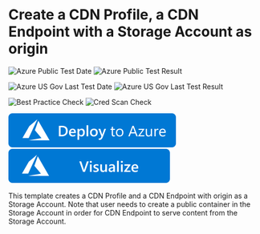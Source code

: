# Create a CDN Profile, a CDN Endpoint with a Storage Account as origin

![Azure Public Test Date](https://azurequickstartsservice.blob.core.windows.net/badges/201-cdn-with-storage-account/PublicLastTestDate.svg)
![Azure Public Test Result](https://azurequickstartsservice.blob.core.windows.net/badges/201-cdn-with-storage-account/PublicDeployment.svg)

![Azure US Gov Last Test Date](https://azurequickstartsservice.blob.core.windows.net/badges/201-cdn-with-storage-account/FairfaxLastTestDate.svg)
![Azure US Gov Last Test Result](https://azurequickstartsservice.blob.core.windows.net/badges/201-cdn-with-storage-account/FairfaxDeployment.svg)

![Best Practice Check](https://azurequickstartsservice.blob.core.windows.net/badges/201-cdn-with-storage-account/BestPracticeResult.svg)
![Cred Scan Check](https://azurequickstartsservice.blob.core.windows.net/badges/201-cdn-with-storage-account/CredScanResult.svg)

[![Deploy To Azure](https://raw.githubusercontent.com/Azure/azure-quickstart-templates/master/1-CONTRIBUTION-GUIDE/images/deploytoazure.svg?sanitize=true)](https://portal.azure.com/#create/Microsoft.Template/uri/https%3A%2F%2Fraw.githubusercontent.com%2FAzure%2Fazure-quickstart-templates%2Fmaster%2F201-cdn-with-storage-account%2Fazuredeploy.json)  [![Visualize](https://raw.githubusercontent.com/Azure/azure-quickstart-templates/master/1-CONTRIBUTION-GUIDE/images/visualizebutton.svg?sanitize=true)](http://armviz.io/#/?load=https%3A%2F%2Fraw.githubusercontent.com%2FAzure%2Fazure-quickstart-templates%2Fmaster%2F201-cdn-with-storage-account%2Fazuredeploy.json)

This template creates a CDN Profile and a CDN Endpoint with origin as a Storage Account. Note that user needs to create a public container in the Storage Account in order for CDN Endpoint to serve content from the Storage Account.


